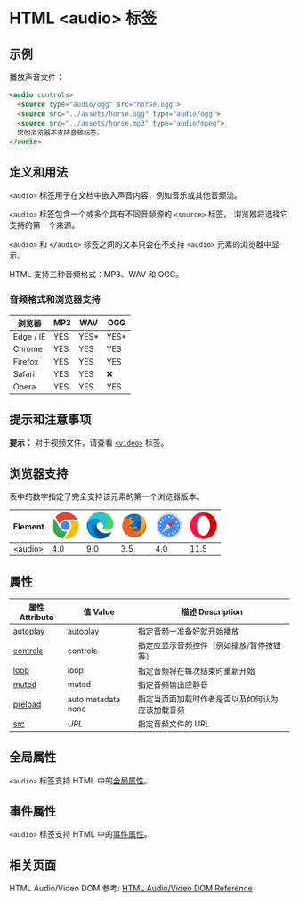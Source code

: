 HTML \<audio> 标签
===

## 示例

播放声音文件：

```html idoc:preview
<audio controls>
  <source type="audio/ogg" src="horse.ogg">
  <source src="../assets/horse.ogg" type="audio/ogg">
  <source src="../assets/horse.mp3" type="audio/mpeg">
  您的浏览器不支持音频标签。
</audio>
```

## 定义和用法

`<audio>` 标签用于在文档中嵌入声音内容，例如音乐或其他音频流。

`<audio>` 标签包含一个或多个具有不同音频源的 `<source>` 标签。 浏览器将选择它支持的第一个来源。

`<audio>` 和 `</audio>` 标签之间的文本只会在不支持 `<audio>` 元素的浏览器中显示。

HTML 支持三种音频格式：MP3、WAV 和 OGG。

### 音频格式和浏览器支持

| 浏览器   | MP3 | WAV   | OGG   |
| --------- | --- | ----- | ----- |
| Edge / IE | YES | YES\* | YES\* |
| Chrome    | YES | YES   | YES   |
| Firefox   | YES | YES   | YES   |
| Safari    | YES | YES   | ❌    |
| Opera     | YES | YES   | YES   |
<!--rehype:style=width: 100%; display: inline-table;-->

## 提示和注意事项

**提示：** 对于视频文件，请查看 [`<video>`](./video.md) 标签。

## 浏览器支持

表中的数字指定了完全支持该元素的第一个浏览器版本。

| Element  | ![chrome][1] | ![edge][2] | ![firefox][3] | ![safari][4] | ![opera][5] |
| -------- | --- | --- | --- | --- | ---- |
| \<audio> | 4.0 | 9.0 | 3.5 | 4.0 | 11.5 |
<!--rehype:style=width: 100%; display: inline-table;-->

## 属性

| 属性 Attribute | 值 Value | 描述 Description |
| ------- | ------- | ------- |
| [autoplay](./audio_autoplay.md) | autoplay           | 指定音频一准备好就开始播放 |
| [controls](./audio_controls.md) | controls           | 指定应显示音频控件（例如播放/暂停按钮等） |
| [loop](./audio_loop.md)         | loop               | 指定音频将在每次结束时重新开始 |
| [muted](./audio_muted.md)       | muted              | 指定音频输出应静音 |
| [preload](./audio_preload.md)   | auto metadata none | 指定当页面加载时作者是否以及如何认为应该加载音频 |
| [src](./audio_src.md)           | *URL*              | 指定音频文件的 URL |
<!--rehype:style=width: 100%; display: inline-table;-->


## 全局属性

`<audio>` 标签支持 HTML 中的[全局属性](../reference/standardattributes.md)。

## 事件属性

`<audio>` 标签支持 HTML 中的[事件属性](../reference/eventattributes.md)。

## 相关页面

HTML Audio/Video DOM 参考: [HTML Audio/Video DOM Reference](../reference/av_dom.md)

[1]: ../assets/chrome.svg
[2]: ../assets/edge.svg
[3]: ../assets/firefox.svg
[4]: ../assets/safari.svg
[5]: ../assets/opera.svg